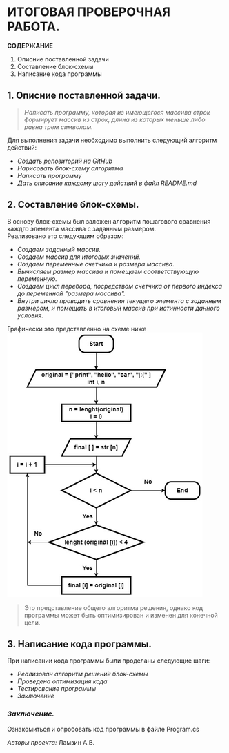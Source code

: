 # ИТОГОВАЯ ПРОВЕРОЧНАЯ РАБОТА. #

**СОДЕРЖАНИЕ**  
1. Описние поставленной задачи  
2. Составление блок-схемы  
3. Написание кода программы  
  
## 1. Описние поставленной задачи. ##
> *Написать программу, которая из имеющегося массива строк формирует массив из строк, длина из которых меньше либо равна трем символам.*

Для выполнения задачи необходимо выполнить следующий алгоритм действий:  
* *Создать репозиторий на GitHub*    
* *Нарисовать блок-схему алгоритма*  
* *Написать программу*  
* *Дать описание каждому шагу действий в файл README.md*  
  
## 2. Составление блок-схемы. ## 
В основу блок-схемы был заложен алгоритм пошагового сравнения каждго элемента массива с заданным размером.  
Реализовано это следующим образом:  
- *Создаем заданный массив.*    
- *Создаем массив для итоговых значений.*   
- *Создаем переменные счетчика и размера массива.*  
- *Вычисляем размер массива и помещаем соответствующую переменную.*  
- *Создаем цикл перебора, посредством счетчика от первого индекса до переменной "размера массива".*   
- *Внутри цикла проводить сравнения текущего элемента с заданным размером, и помещать в итоговый массив при истинности данного условия.*      

Графически это представленно на схеме ниже  
![блок-схема](/1.jpg)    

> Это представление общего алгоритма решения, однако код программы может быть оптимизирован и изменен для конечной цели.  
   
## 3. Написание кода программы. ##  
При написании кода программы были проделаны следующие шаги:  
+ *Реализован алгоритм решений блок-схемы*  
+ *Проведена оптимизация кода* 
+ *Тестирование программы*   
+ *Заключение*

### ***Заключение.*** ###  
Ознакомиться и опробовать код программы в файле Program.cs 
  
*Авторы проекта:*   Ламзин А.В.